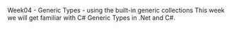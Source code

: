 
Week04 - Generic Types - using the built-in generic collections
This week we will get familiar with C# Generic Types in .Net and C#.


